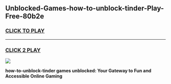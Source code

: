 
## Unblocked-Games-how-to-unblock-tinder-Play-Free-80b2e
<h3>
<a href="https://premium76.site?title=how-to-unblock-tinder&ref=20M">CLICK TO PLAY</a></h3>
<hr>

<h3>
<a href="https://premium76.site?title=how-to-unblock-tinder&ref=20M">CLICK 2 PLAY</a>
  
</h3>

<a href="https://premium76.site?title=how-to-unblock-tinder&ref=19M"><img src="https://clearcache.store/games.png"></a>


**how-to-unblock-tinder games unblocked: Your Gateway to Fun and Accessible Online Gaming**
